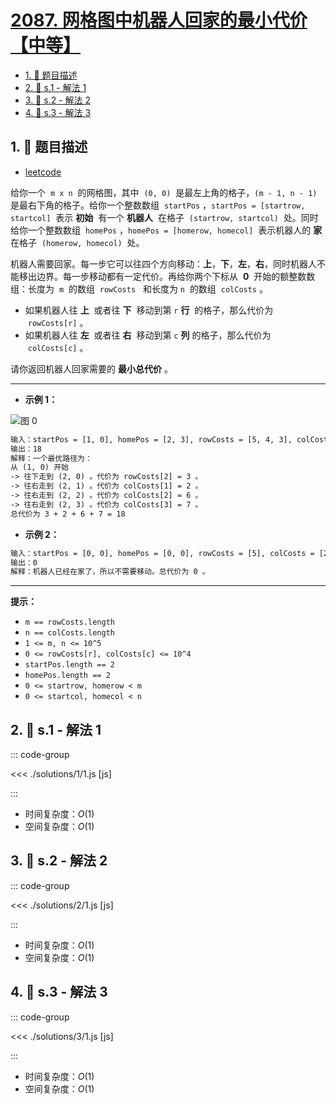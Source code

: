 # [2087. 网格图中机器人回家的最小代价【中等】](https://github.com/tnotesjs/TNotes.leetcode/tree/main/notes/2087.%20%E7%BD%91%E6%A0%BC%E5%9B%BE%E4%B8%AD%E6%9C%BA%E5%99%A8%E4%BA%BA%E5%9B%9E%E5%AE%B6%E7%9A%84%E6%9C%80%E5%B0%8F%E4%BB%A3%E4%BB%B7%E3%80%90%E4%B8%AD%E7%AD%89%E3%80%91)

<!-- region:toc -->

- [1. 📝 题目描述](#1--题目描述)
- [2. 🎯 s.1 - 解法 1](#2--s1---解法-1)
- [3. 🎯 s.2 - 解法 2](#3--s2---解法-2)
- [4. 🎯 s.3 - 解法 3](#4--s3---解法-3)

<!-- endregion:toc -->

## 1. 📝 题目描述

- [leetcode](https://leetcode.cn/problems/minimum-cost-homecoming-of-a-robot-in-a-grid/)

给你一个  `m x n`  的网格图，其中  `(0, 0)`  是最左上角的格子，`(m - 1, n - 1)`  是最右下角的格子。给你一个整数数组  `startPos` ，`startPos = [startrow, startcol]`  表示 **初始**  有一个 **机器人**  在格子  `(startrow, startcol)`  处。同时给你一个整数数组  `homePos` ，`homePos = [homerow, homecol]`  表示机器人的 **家**  在格子  `(homerow, homecol)`  处。

机器人需要回家。每一步它可以往四个方向移动：**上**，**下**，**左**，**右**，同时机器人不能移出边界。每一步移动都有一定代价。再给你两个下标从  **0**  开始的额整数数组：长度为  `m`  的数组  `rowCosts`   和长度为 `n`  的数组  `colCosts` 。

- 如果机器人往 **上**  或者往 **下**  移动到第 `r` **行**  的格子，那么代价为  `rowCosts[r]` 。
- 如果机器人往 **左**  或者往 **右**  移动到第 `c` **列** 的格子，那么代价为  `colCosts[c]` 。

请你返回机器人回家需要的 **最小总代价** 。

---

- **示例 1：**

![图 0](https://cdn.jsdelivr.net/gh/tnotesjs/imgs@main/2025-09-26-23-15-30.png)

```txt
输入：startPos = [1, 0], homePos = [2, 3], rowCosts = [5, 4, 3], colCosts = [8, 2, 6, 7]
输出：18
解释：一个最优路径为：
从 (1, 0) 开始
-> 往下走到 (2, 0) 。代价为 rowCosts[2] = 3 。
-> 往右走到 (2, 1) 。代价为 colCosts[1] = 2 。
-> 往右走到 (2, 2) 。代价为 colCosts[2] = 6 。
-> 往右走到 (2, 3) 。代价为 colCosts[3] = 7 。
总代价为 3 + 2 + 6 + 7 = 18
```

- **示例 2：**

```txt
输入：startPos = [0, 0], homePos = [0, 0], rowCosts = [5], colCosts = [26]
输出：0
解释：机器人已经在家了，所以不需要移动。总代价为 0 。
```

---

**提示：**

- `m == rowCosts.length`
- `n == colCosts.length`
- `1 <= m, n <= 10^5`
- `0 <= rowCosts[r], colCosts[c] <= 10^4`
- `startPos.length == 2`
- `homePos.length == 2`
- `0 <= startrow, homerow < m`
- `0 <= startcol, homecol < n`

## 2. 🎯 s.1 - 解法 1

::: code-group

<<< ./solutions/1/1.js [js]

:::

- 时间复杂度：$O(1)$
- 空间复杂度：$O(1)$

## 3. 🎯 s.2 - 解法 2

::: code-group

<<< ./solutions/2/1.js [js]

:::

- 时间复杂度：$O(1)$
- 空间复杂度：$O(1)$

## 4. 🎯 s.3 - 解法 3

::: code-group

<<< ./solutions/3/1.js [js]

:::

- 时间复杂度：$O(1)$
- 空间复杂度：$O(1)$

